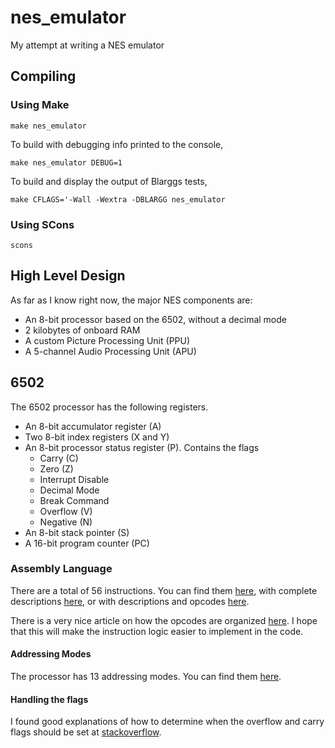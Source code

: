 # nes\_emulator

My attempt at writing a NES emulator

## Compiling

### Using Make
    make nes_emulator

To build with debugging info printed to the console,

    make nes_emulator DEBUG=1

To build and display the output of Blarggs tests,

    make CFLAGS='-Wall -Wextra -DBLARGG nes_emulator

### Using SCons
    scons

## High Level Design

As far as I know right now, the major NES components are:
* An 8-bit processor based on the 6502, without a decimal mode
* 2 kilobytes of onboard RAM
* A custom Picture Processing Unit (PPU)
* A 5-channel Audio Processing Unit (APU)

## 6502

The 6502 processor has the following registers.
* An 8-bit accumulator register (A)
* Two 8-bit index registers (X and Y)
* An 8-bit processor status register (P).  Contains the flags
  * Carry (C)
  * Zero (Z)
  * Interrupt Disable
  * Decimal Mode
  * Break Command
  * Overflow (V)
  * Negative (N)
* An 8-bit stack pointer (S)
* A 16-bit program counter (PC)

### Assembly Language

There are a total of 56 instructions.  You can find them
[here](http://www.obelisk.demon.co.uk/6502/instructions.html), with complete
descriptions [here](http://www.obelisk.demon.co.uk/6502/reference.html), or with
descriptions and opcodes [here](http://6502.org/tutorials/6502opcodes.html).

There is a very nice article on how the opcodes are organized
[here](http://www.llx.com/~nparker/a2/opcodes.html). I hope that this will make
the instruction logic easier to implement in the code.

#### Addressing Modes

The processor has 13 addressing modes.  You can find them
[here](http://www.obelisk.demon.co.uk/6502/addressing.html).

#### Handling the flags

I found good explanations of how to determine when the overflow and carry flags
should be set at [stackoverflow](http://stackoverflow.com/q/8034566).
